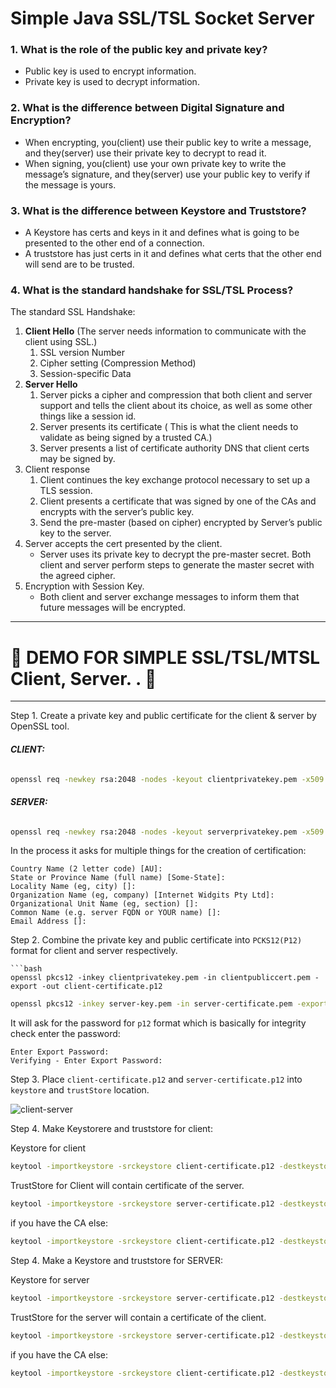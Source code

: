 # Simple Java SSL/TSL Socket Server

### 1. What is the role of the public key and private key?

* Public key is used to encrypt information.
* Private key is used to decrypt information.

### 2. What is the difference between Digital Signature and Encryption?

* When encrypting, you(client) use their public key to write a message, and they(server) use their private key to decrypt
  to read it.
* When signing, you(client) use your own private key to write the message’s signature, and they(server) use your public key
  to verify if the message is yours.

### 3. What is the difference between Keystore and Truststore?

* A Keystore has certs and keys in it and defines what is going to be presented to the other end of a connection.
* A truststore has just certs in it and defines what certs that the other end will send are to be trusted.

### 4. What is the standard handshake for SSL/TSL Process?

The standard SSL Handshake:

1. **Client Hello** (The server needs information to communicate with the client using SSL.)
   1. SSL version Number
   2. Cipher setting (Compression Method)
   3. Session-specific Data
2. **Server Hello**
   1. Server picks a cipher and compression that both client and server support and tells the client about its choice,
      as well as some other things like a session id.
   2. Server presents its certificate ( This is what the client needs to validate as being signed by a trusted CA.)
   3. Server presents a list of certificate authority DNS that client certs may be signed by.
3. Client response
   1. Client continues the key exchange protocol necessary to set up a TLS session.
   2. Client presents a certificate that was signed by one of the CAs and encrypts with the server’s public key.
   3. Send the pre-master (based on cipher) encrypted by Server’s public key to the server.
4. Server accepts the cert presented by the client.
   * Server uses its private key to decrypt the pre-master secret. Both client and server perform steps to generate the master secret with the agreed cipher.
5. Encryption with Session Key.
   * Both client and server exchange messages to inform them that future messages will be encrypted.

---

# 👀️ DEMO FOR SIMPLE SSL/TSL/MTSL Client, Server. . 👀️

---



Step 1. Create a private key and public certificate for the client & server by OpenSSL tool.

###### **CLIENT:**

```bash
openssl req -newkey rsa:2048 -nodes -keyout clientprivatekey.pem -x509 -days 365 -out clientpubliccert.pem
```

###### **SERVER:**

```bash
openssl req -newkey rsa:2048 -nodes -keyout serverprivatekey.pem -x509 -days 365 -out serverpubliccert.pem
```

In the process it asks for multiple things for the creation of certification:

```
Country Name (2 letter code) [AU]:
State or Province Name (full name) [Some-State]:
Locality Name (eg, city) []:
Organization Name (eg, company) [Internet Widgits Pty Ltd]:
Organizational Unit Name (eg, section) []:
Common Name (e.g. server FQDN or YOUR name) []:
Email Address []:
```



Step 2. Combine the private key and public certificate into `PCKS12(P12)` format for client and server respectively.

```
```bash
openssl pkcs12 -inkey clientprivatekey.pem -in clientpubliccert.pem -export -out client-certificate.p12
```

```bash
openssl pkcs12 -inkey server-key.pem -in server-certificate.pem -export -out server-certificate.p12
```

It will ask for the password for `p12` format which is basically for integrity check enter the password:

```
Enter Export Password:
Verifying - Enter Export Password:
```



Step 3. Place `client-certificate.p12` and `server-certificate.p12` into `keystore` and `trustStore` location.

![client-server](img/client-server.jpg)



Step 4. Make Keystorere and truststore for client:

Keystore for client

```bash
keytool -importkeystore -srckeystore client-certificate.p12 -destkeystore CLIENTKEYSTORE.jks -srcstoretype PKCS12 -deststoretype jks -srcstorepass p12Password -deststorepass keystorePassword -destkeypass confirmKeyStorePassword
```

TrustStore for Client will contain certificate of the server.

```bash
keytool -importkeystore -srckeystore server-certificate.p12 -destkeystore CLIENTTRUSTSTORE.jks -srcstoretype PKCS12 -deststoretype jks -srcstorepass passwordOfP12ServerCert -deststorepass passwordOfTrustStore -srcalias CAserver -destalias CAserver
```

if you have the CA else:

```bash
keytool -importkeystore -srckeystore client-certificate.p12 -destkeystore SERVERTRUSTSTORE.jks -srcstoretype PKCS12 -deststoretype jks -srcstorepass 1234 -deststorepass 123456
```



Step 4. Make a Keystore and truststore for SERVER:

Keystore for server

```bash
keytool -importkeystore -srckeystore server-certificate.p12 -destkeystore SERVERKEYSTORE.jks -srcstoretype PKCS12 -deststoretype jks -srcstorepass p12Password -deststorepass keystorePassword -destkeypass confirmKeyStorePassword
```

TrustStore for the server will contain a certificate of the client.

```bash
keytool -importkeystore -srckeystore server-certificate.p12 -destkeystore CLIENTTRUSTSTORE.jks -srcstoretype PKCS12 -deststoretype jks -srcstorepass passwordOfP12ServerCert -deststorepass passwordOfTrustStore -srcalias CAserver -destalias CAserver
```

if you have the CA else:

```bash
keytool -importkeystore -srckeystore client-certificate.p12 -destkeystore SERVERTRUSTSTORE.jks -srcstoretype PKCS12 -deststoretype jks -srcstorepass 1234 -deststorepass 123456
```
